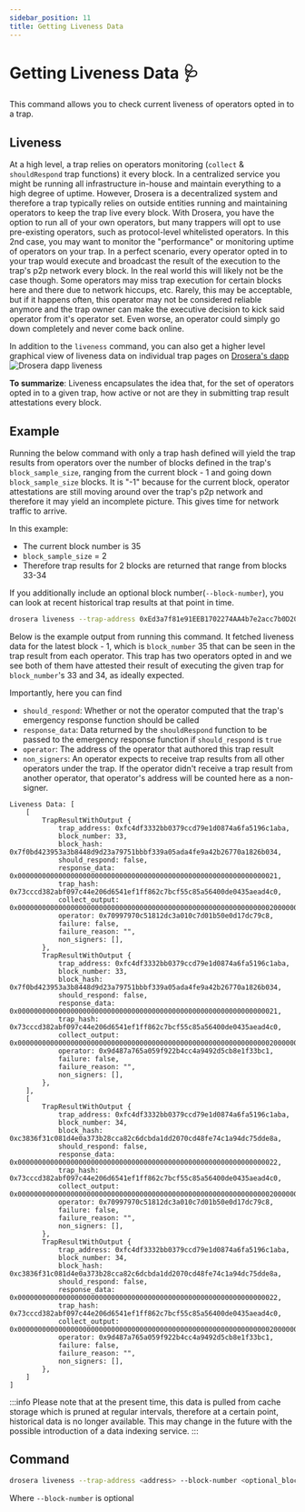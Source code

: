 ```yaml
---
sidebar_position: 11
title: Getting Liveness Data
---
```


# Getting Liveness Data 🩺

This command allows you to check current liveness of operators opted in to a trap.

## Liveness

At a high level, a trap relies on operators monitoring (`collect` & `shouldRespond` trap functions) it every block. In a centralized service you might be running all infrastructure in-house and maintain everything to a high degree of uptime. However, Drosera is a decentralized system and therefore a trap typically relies on outside entities running and maintaining operators to keep the trap live every block. With Drosera, you have the option to run all of your own operators, but many trappers will opt to use pre-existing operators, such as protocol-level whitelisted operators. In this 2nd case, you may want to monitor the "performance" or monitoring uptime of operators on your trap. In a perfect scenario, every operator opted in to your trap would execute and broadcast the result of the execution to the trap's p2p network every block. In the real world this will likely not be the case though. Some operators may miss trap execution for certain blocks here and there due to network hiccups, etc. Rarely, this may be acceptable, but if it happens often, this operator may not be considered reliable anymore and the trap owner can make the executive decision to kick said operator from it's operator set. Even worse, an operator could simply go down completely and never come back online.

In addition to the `liveness` command, you can also get a higher level graphical view of liveness data on individual trap pages on [Drosera's dapp](https://app.drosera.io/)
![Drosera dapp liveness](../../img/drosera-dapp-liveness.png)

**To summarize**: Liveness encapsulates the idea that, for the set of operators opted in to a given trap, how active or not are they in submitting trap result attestations every block.

## Example

Running the below command with only a trap hash defined will yield the trap results from operators over the number of blocks defined in the trap's `block_sample_size`, ranging from the current block - 1 and going down `block_sample_size` blocks. It is "-1" because for the current block, operator attestations are still moving around over the trap's p2p network and therefore it may yield an incomplete picture. This gives time for network traffic to arrive.

In this example:

- The current block number is 35
- `block_sample_size` = 2
- Therefore trap results for 2 blocks are returned that range from blocks 33-34

If you additionally include an optional block number(`--block-number`), you can look at recent historical trap results at that point in time.

```bash
drosera liveness --trap-address 0xEd3a7f81e91EEB1702274AA4b7e2acc7b0D20f4F
```

Below is the example output from running this command. It fetched liveness data for the latest block - 1, which is `block_number` 35 that can be seen in the trap result from each operator. This trap has two operators opted in and we see both of them have attested their result of executing the given trap for `block_number`'s 33 and 34, as ideally expected.

Importantly, here you can find

- `should_respond`: Whether or not the operator computed that the trap's emergency response function should be called
- `response_data`: Data returned by the `shouldRespond` function to be passed to the emergency response function if `should_respond` is `true`
- `operator`: The address of the operator that authored this trap result
- `non_signers`: An operator expects to receive trap results from all other operators under the trap. If the operator didn't receive a trap result from another operator, that operator's address will be counted here as a non-signer.

```
Liveness Data: [
    [
        TrapResultWithOutput {
            trap_address: 0xfc4df3332bb0379ccd79e1d0874a6fa5196c1aba,
            block_number: 33,
            block_hash: 0x7f0bd423953a3b8448d9d23a79751bbbf339a05ada4fe9a42b26770a1826b034,
            should_respond: false,
            response_data: 0x0000000000000000000000000000000000000000000000000000000000000021,
            trap_hash: 0x73cccd382abf097c44e206d6541ef1ff862c7bcf55c85a56400de0435aead4c0,
            collect_output: 0x00000000000000000000000000000000000000000000000000000000000000200000000000000000000000000000000000000000000000000000000000000040000000000000000000000000000000000000000000000000000000000000000a0000000000000000000000000000000000000000000000000000000000000021,
            operator: 0x70997970c51812dc3a010c7d01b50e0d17dc79c8,
            failure: false,
            failure_reason: "",
            non_signers: [],
        },
        TrapResultWithOutput {
            trap_address: 0xfc4df3332bb0379ccd79e1d0874a6fa5196c1aba,
            block_number: 33,
            block_hash: 0x7f0bd423953a3b8448d9d23a79751bbbf339a05ada4fe9a42b26770a1826b034,
            should_respond: false,
            response_data: 0x0000000000000000000000000000000000000000000000000000000000000021,
            trap_hash: 0x73cccd382abf097c44e206d6541ef1ff862c7bcf55c85a56400de0435aead4c0,
            collect_output: 0x00000000000000000000000000000000000000000000000000000000000000200000000000000000000000000000000000000000000000000000000000000040000000000000000000000000000000000000000000000000000000000000000a0000000000000000000000000000000000000000000000000000000000000021,
            operator: 0x9d487a765a059f922b4cc4a9492d5cb8e1f33bc1,
            failure: false,
            failure_reason: "",
            non_signers: [],
        },
    ],
    [
        TrapResultWithOutput {
            trap_address: 0xfc4df3332bb0379ccd79e1d0874a6fa5196c1aba,
            block_number: 34,
            block_hash: 0xc3836f31c081d4e0a373b28cca82c6dcbda1dd2070cd48fe74c1a94dc75dde8a,
            should_respond: false,
            response_data: 0x0000000000000000000000000000000000000000000000000000000000000022,
            trap_hash: 0x73cccd382abf097c44e206d6541ef1ff862c7bcf55c85a56400de0435aead4c0,
            collect_output: 0x00000000000000000000000000000000000000000000000000000000000000200000000000000000000000000000000000000000000000000000000000000040000000000000000000000000000000000000000000000000000000000000000a0000000000000000000000000000000000000000000000000000000000000022,
            operator: 0x70997970c51812dc3a010c7d01b50e0d17dc79c8,
            failure: false,
            failure_reason: "",
            non_signers: [],
        },
        TrapResultWithOutput {
            trap_address: 0xfc4df3332bb0379ccd79e1d0874a6fa5196c1aba,
            block_number: 34,
            block_hash: 0xc3836f31c081d4e0a373b28cca82c6dcbda1dd2070cd48fe74c1a94dc75dde8a,
            should_respond: false,
            response_data: 0x0000000000000000000000000000000000000000000000000000000000000022,
            trap_hash: 0x73cccd382abf097c44e206d6541ef1ff862c7bcf55c85a56400de0435aead4c0,
            collect_output: 0x00000000000000000000000000000000000000000000000000000000000000200000000000000000000000000000000000000000000000000000000000000040000000000000000000000000000000000000000000000000000000000000000a0000000000000000000000000000000000000000000000000000000000000022,
            operator: 0x9d487a765a059f922b4cc4a9492d5cb8e1f33bc1,
            failure: false,
            failure_reason: "",
            non_signers: [],
        },
    ]
]
```

:::info
Please note that at the present time, this data is pulled from cache storage which is pruned at regular intervals, therefore at a certain point, historical data is no longer available. This may change in the future with the possible introduction of a data indexing service.
:::

## Command

```bash
drosera liveness --trap-address <address> --block-number <optional_block_number>
```

Where `--block-number` is optional
